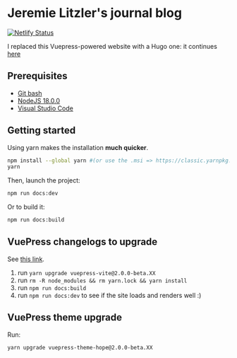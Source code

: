 # Jeremie Litzler's journal blog

[![Netlify Status](https://api.netlify.com/api/v1/badges/412ed131-8d39-49bb-836e-71570e87ad3d/deploy-status)](https://app.netlify.com/sites/journal-of-jeremiel/deploys)

I replaced this Vuepress-powered website with a Hugo one: it continues [here](https://github.com/JeremieLitzler/iamjeremie.me-with-hugo-theme-stack)

## Prerequisites

- [Git bash](https://git-scm.com/downloads)
- [NodeJS 18.0.0](https://nodejs.org/en/blog/release/v16.13.1/)
- [Visual Studio Code](https://code.visualstudio.com/download)

## Getting started

Using yarn makes the installation **much quicker**.

```sh
npm install --global yarn #(or use the .msi => https://classic.yarnpkg.com/lang/en/docs/install/#windows-stable)
yarn
```

Then, launch the project:

```sh
npm run docs:dev
```

Or to build it:

```sh
npm run docs:build
```

## VuePress changelogs to upgrade

See [this link](https://github.com/vuepress/vuepress-next/blob/main/CHANGELOG.md).

1. run `yarn upgrade vuepress-vite@2.0.0-beta.XX`
2. run `rm -R node_modules && rm yarn.lock && yarn install`
3. run `npm run docs:build`
4. run `npm run docs:dev` to see if the site loads and renders well :)

## VuePress theme upgrade

Run:

```sh
yarn upgrade vuepress-theme-hope@2.0.0-beta.XX
```
